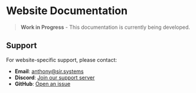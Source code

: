 # Website Documentation

> **Work in Progress** - This documentation is currently being developed.

## Support
For website-specific support, please contact:
- **Email**: anthony@sir.systems
- **Discord**: [Join our support server](https://discord.gg/JgPqJqk)
- **GitHub**: [Open an issue](https://github.com/Anthony01M/lightning-wallet-bot/issues)